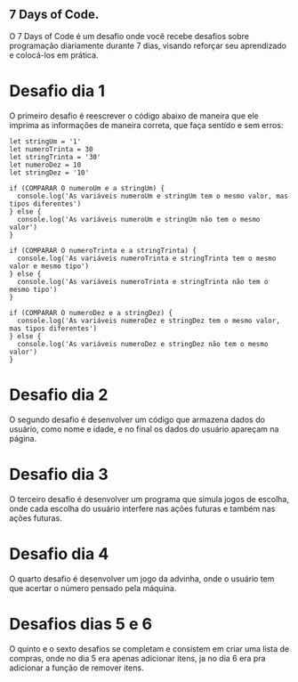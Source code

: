 <h2>7 Days of Code.</h2>
O 7 Days of Code é um desafio onde você recebe desafios sobre programação diariamente durante 7 dias, visando reforçar seu aprendizado e colocá-los em prática.
<h1>Desafio dia 1</h1>
O primeiro desafio é reescrever o código abaixo de maneira que ele imprima as informações de maneira correta, que faça sentido e sem erros:

```
let stringUm = '1'
let numeroTrinta = 30
let stringTrinta = '30'
let numeroDez = 10
let stringDez = '10'

if (COMPARAR O numeroUm e a stringUm) {
  console.log('As variáveis numeroUm e stringUm tem o mesmo valor, mas tipos diferentes')
} else {
  console.log('As variáveis numeroUm e stringUm não tem o mesmo valor')
}

if (COMPARAR O numeroTrinta e a stringTrinta) {
  console.log('As variáveis numeroTrinta e stringTrinta tem o mesmo valor e mesmo tipo')
} else {
  console.log('As variáveis numeroTrinta e stringTrinta não tem o mesmo tipo')
}

if (COMPARAR O numeroDez e a stringDez) {
  console.log('As variáveis numeroDez e stringDez tem o mesmo valor, mas tipos diferentes')
} else {
  console.log('As variáveis numeroDez e stringDez não tem o mesmo valor')
}
```
<h1>Desafio dia 2</h1>
O segundo desafio é desenvolver um código que armazena dados do usuário, como nome e idade, e no final os dados do usuário apareçam na página.

<h1>Desafio dia 3</h1>
O terceiro desafio é desenvolver um programa que simula jogos de escolha, onde cada escolha do usuário interfere nas ações futuras e também nas ações futuras.

<h1>Desafio dia 4</h1>
O quarto desafio é desenvolver um jogo da advinha, onde o usuário tem que acertar o número pensado pela máquina.

<h1>Desafios dias 5 e 6 </h1>
O quinto e o sexto desafios se completam e consistem em criar uma lista de compras, onde no dia 5 era apenas adicionar itens, ja no dia 6 era pra adicionar a função de remover itens.
